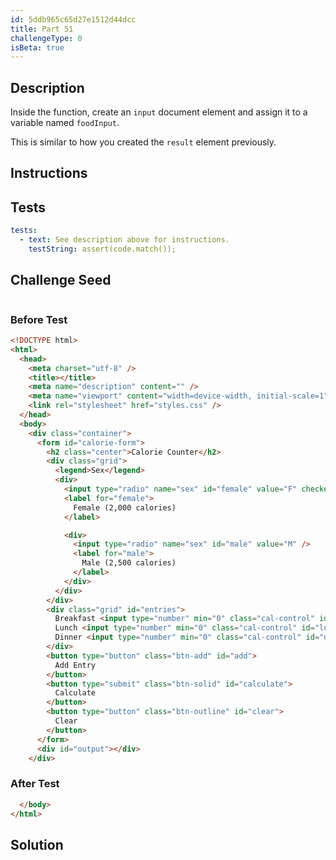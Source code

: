 ```yaml
---
id: 5ddb965c65d27e1512d44dcc
title: Part 51
challengeType: 0
isBeta: true
---
```


## Description
<section id='description'>


Inside the function, create an `input` document element and assign it to a variable named `foodInput`.

This is similar to how you created the `result` element previously.


</section>


## Instructions
<section id='instructions'>
</section>


## Tests
<section id='tests'>

```yml
tests:
  - text: See description above for instructions.
    testString: assert(code.match());

```

</section>


## Challenge Seed
<section id='challengeSeed'>

<div id='html-seed'>

```html
```

</div>


### Before Test
<div id='html-setup'>

```html
<!DOCTYPE html>
<html>
  <head>
    <meta charset="utf-8" />
    <title></title>
    <meta name="description" content="" />
    <meta name="viewport" content="width=device-width, initial-scale=1" />
    <link rel="stylesheet" href="styles.css" />
  </head>
  <body>
    <div class="container">
      <form id="calorie-form">
        <h2 class="center">Calorie Counter</h2>
        <div class="grid">
          <legend>Sex</legend>
          <div>
            <input type="radio" name="sex" id="female" value="F" checked />
            <label for="female">
              Female (2,000 calories)
            </label>

            <div>
              <input type="radio" name="sex" id="male" value="M" />
              <label for="male">
                Male (2,500 calories)
              </label>
            </div>
          </div>
        </div>
        <div class="grid" id="entries">
          Breakfast <input type="number" min="0" class="cal-control" id="breakfast" /><br>
          Lunch <input type="number" min="0" class="cal-control" id="lunch" /><br>
          Dinner <input type="number" min="0" class="cal-control" id="dinner" />
        </div>
        <button type="button" class="btn-add" id="add">
          Add Entry
        </button>
        <button type="submit" class="btn-solid" id="calculate">
          Calculate
        </button>
        <button type="button" class="btn-outline" id="clear">
          Clear
        </button>
      </form>
      <div id="output"></div>
    </div>
```

</div>


### After Test
<div id='html-teardown'>

```html
  </body>
</html>
```

</div>

</section>


## Solution
<section id='solution'>

```html
```

</section>
